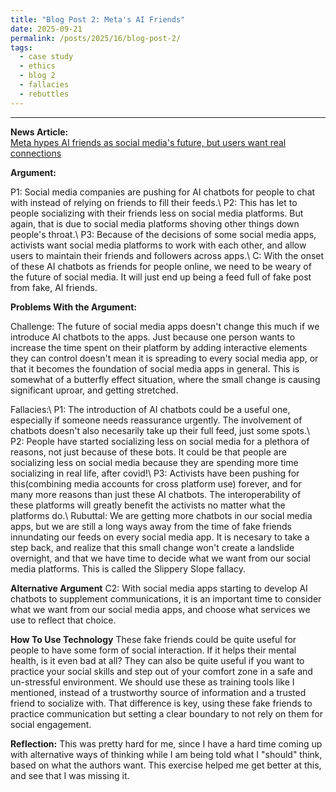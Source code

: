 ```yaml
---
title: "Blog Post 2: Meta's AI Friends"
date: 2025-09-21
permalink: /posts/2025/16/blog-post-2/
tags:
  - case study
  - ethics
  - blog 2
  - fallacies
  - rebuttles
---
```


_____

**News Article:**  
[Meta hypes AI friends as social media's future, but users want real connections](https://arstechnica.com/tech-policy/2025/05/meta-hypes-ai-friends-as-social-medias-future-but-users-want-real-connections/)

**Argument:**

P1: Social media companies are pushing for AI chatbots for people to chat with instead of relying on friends to fill their feeds.\\
P2: This has let to people socializing with their friends less on social media platforms. But again, that is due to social media platforms shoving other things down people's throat.\\
P3: Because of the decisions of some social media apps, activists want social media platforms to work with each other, and allow users to maintain their friends and followers across apps.\\
C: With the onset of these AI chatbots as friends for people online, we need to be weary of the future of social media. It will just end up being a feed full of fake post from fake, AI friends.


**Problems With the Argument:**

Challenge: The future of social media apps doesn't change this much if we introduce AI chatbots to the apps. Just because one person wants to increase the time spent on their platform by adding interactive elements they can control doesn't mean it is spreading to every social media app, or that it becomes the foundation of social media apps in general. This is somewhat of a butterfly effect situation, where the small change is causing significant uproar, and getting stretched.


Fallacies:\\
P1: The introduction of AI chatbots could be a useful one, especially if someone needs reassurance urgently. The involvement of chatbots doesn't also necesarily take up their full feed, just some spots.\\
P2: People have started socializing less on social media for a plethora of reasons, not just because of these bots. It could be that people are socializing less on social media because they are spending more time socializing in real life, after covid!\\
P3: Activists have been pushing for this(combining media accounts for cross platform use) forever, and for many more reasons than just these AI chatbots. The interoperability of these platforms will greatly benefit the activists no matter what the platforms do.\\
Rubuttal: We are getting more chatbots in our social media apps, but we are still a long ways away from the time of fake friends innundating our feeds on every social media app. It is necesary to take a step back, and realize that this small change won't create a landslide overnight, and that we have time to decide what we want from our social media platforms. This is called the Slippery Slope fallacy.


**Alternative Argument**
C2: With social media apps starting to develop AI chatbots to supplement communications, it is an important time to consider what we want from our social media apps, and choose what services we use to reflect that choice. 

**How To Use Technology**
These fake friends could be quite useful for people to have some form of social interaction. If it helps their mental health, is it even bad at all? They can also be quite useful if you want to practice your social skills and step out of your comfort zone in a safe and un-stressful environment. We should use these as training tools like I mentioned, instead of a trustworthy source of information and a trusted friend to socialize with. That difference is key, using these fake friends to practice communication but setting a clear boundary to not rely on them for social engagement.

**Reflection:**
This was pretty hard for me, since I have a hard time coming up with alternative ways of thinking while I am being told what I "should" think, based on what the authors want. This exercise helped me get better at this, and see that I was missing it.
